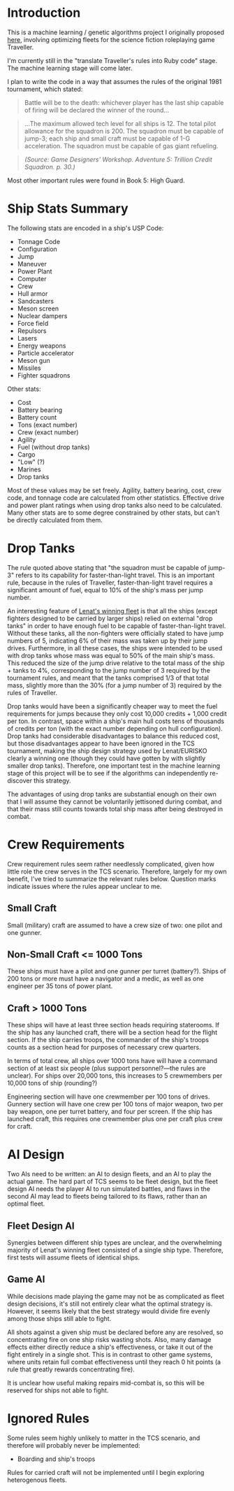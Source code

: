 # Introduction

This is a machine learning / genetic algorithms project I originally proposed [here](http://lesswrong.com/lw/iwa/replicating_douglas_lenats_traveller_tcs_win_with/), involving optimizing fleets for the science fiction roleplaying game Traveller.

I'm currently still in the "translate Traveller's rules into Ruby code" stage. The machine learning stage will come later.

I plan to write the code in a way that assumes the rules of the original 1981 tournament, which stated:

>Battle will be to the death: whichever player has the last ship capable of firing will be declared the winner of the round...

>...The maximum allowed tech level for all ships is 12. The total pilot allowance for the squadron is 200. The squadron must be capable of jump-3; each ship and small craft must be capable of 1-G acceleration. The squadron must be capable of gas giant refueling.

>*(Source: Game Designers' Workshop. Adventure 5: Trillion Credit Squadron. p. 30.)*

Most other important rules were found in Book 5: High Guard. 

# Ship Stats Summary

The following stats are encoded in a ship's USP Code:

* Tonnage Code
* Configuration
* Jump
* Maneuver
* Power Plant
* Computer
* Crew
* Hull armor
* Sandcasters
* Meson screen
* Nuclear dampers
* Force field
* Repulsors
* Lasers
* Energy weapons
* Particle accelerator
* Meson gun
* Missiles
* Fighter squadrons

Other stats:

* Cost
* Battery bearing
* Battery count
* Tons (exact number)
* Crew (exact number)
* Agility
* Fuel (without drop tanks)
* Cargo
* "Low" (?)
* Marines
* Drop tanks

Most of these values may be set freely. Agility, battery bearing, cost, crew code, and tonnage code are calculated from other statistics. Effective drive and power plant ratings when using drop tanks also need to be calculated. Many other stats are to some degree constrained by other stats, but can't be directly calculated from them. 

# Drop Tanks

The rule quoted above stating that "the squadron must be capable of jump-3" refers to its capability for faster-than-light travel. This is an important rule, because in the rules of Traveller, faster-than-light travel requires a significant amount of fuel, equal to 10% of the ship's mass per jump number.

An interesting feature of [Lenat's winning fleet](http://members.pcug.org.au/~davidjw/tavspecs/best_tml/Starships%20(HG)%20-%20Professor%20Lenat%20and%20EURISKO's%20Winning%20Fleet.htm) is that all the ships (except fighters designed to be carried by larger ships) relied on external "drop tanks" in order to have enough fuel to be capable of faster-than-light travel. Without these tanks, all the non-fighters were officially stated to have jump numbers of 5, indicating 6% of their mass was taken up by their jump drives. Furthermore, in all these cases, the ships were intended to be used with drop tanks whose mass was equal to 50% of the main ship's mass. This reduced the size of the jump drive relative to the total mass of the ship + tanks to 4%, corresponding to the jump number of 3 required by the tournament rules, and meant that the tanks comprised 1/3 of that total mass, slightly more than the 30% (for a jump number of 3) required by the rules of Traveller.

Drop tanks would have been a significantly cheaper way to meet the fuel requirements for jumps because they only cost 10,000 credits + 1,000 credit per ton. In contrast, space within a ship's main hull costs tens of thousands of credits per ton (with the exact number depending on hull configuration). Drop tanks had considerable disadvantages to balance this reduced cost, but those disadvantages appear to have been ignored in the TCS tournament, making the ship design strategy used by Lenat/EURISKO clearly a winning one (though they could have gotten by with slightly smaller drop tanks). Therefore, one important test in the machine learning stage of this project will be to see if the algorithms can independently re-discover this strategy.

The advantages of using drop tanks are substantial enough on their own that I will assume they cannot be voluntarily jettisoned during combat, and that their mass still counts towards total ship mass after being destroyed in combat.

# Crew Requirements

Crew requirement rules seem rather needlessly complicated, given how little role the crew serves in the TCS scenario. Therefore, largely for my own benefit, I've tried to summarize the relevant rules below. Question marks indicate issues where the rules appear unclear to me.

## Small Craft

Small (military) craft are assumed to have a crew size of two: one pilot and one gunner.

## Non-Small Craft <= 1000 Tons

These ships must have a pilot and one gunner per turret (battery?). Ships of 200 tons or more must have a navigator and a medic, as well as one engineer per 35 tons of power plant.

## Craft > 1000 Tons

These ships will have at least three section heads requiring staterooms. If the ship has any launched craft, there will be a section head for the flight section. If the ship carries troops, the commander of the ship's troops counts as a section head for purposes of necessary crew quarters.

In terms of total crew, all ships over 1000 tons have will have a command section of at least six people (plus support personnel?—the rules are unclear). For ships over 20,000 tons, this increases to 5 crewmembers per 10,000 tons of ship (rounding?)

Engineering section will have one crewmember per 100 tons of drives. Gunnery section will have one crew per 100 tons of major weapon, two per bay weapon, one per turret battery, and four per screen. If the ship has launched craft, this requires one crewmember plus one per craft plus crew for craft.

# AI Design

Two AIs need to be written: an AI to design fleets, and an AI to play the actual game. The hard part of TCS seems to be fleet design, but the fleet design AI needs the player AI to run simulated battles, and flaws in the second AI may lead to fleets being tailored to its flaws, rather than an optimal fleet.

## Fleet Design AI

Synergies between different ship types are unclear, and the overwhelming majority of Lenat's winning fleet consisted of a single ship type. Therefore, first tests will assume fleets of identical ships.

## Game AI

While decisions made playing the game may not be as complicated as fleet design decisions, it's still not entirely clear what the optimal strategy is. However, it seems likely that the best strategy would divide fire evenly among those ships still able to fight. 

All shots against a given ship must be declared before any are resolved, so concentrating fire on one ship risks wasting shots. Also, many damage effects either directly reduce a ship's effectiveness, or take it out of the fight entirely in a single shot. This is in contrast to other game systems, where units retain full combat effectiveness until they reach 0 hit points (a rule that greatly rewards concentrating fire). 

It is unclear how useful making repairs mid-combat is, so this will be reserved for ships not able to fight.

# Ignored Rules

Some rules seem highly unlikely to matter in the TCS scenario, and therefore will probably never be implemented:

* Boarding and ship's troops

Rules for carried craft will not be implemented until I begin exploring heterogenous fleets.